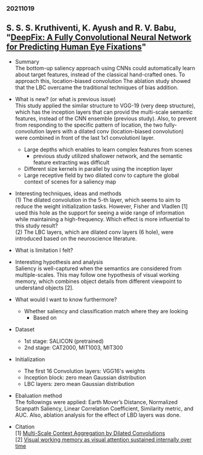 ### 20211019

## S. S. S. Kruthiventi, K. Ayush and R. V. Babu, "[DeepFix: A Fully Convolutional Neural Network for Predicting Human Eye Fixations](https://ieeexplore.ieee.org/document/7937829)"

- Summary<br>
 The bottom-up saliency approach using CNNs could automatically learn about target features, instead of the classical hand-crafted ones.
 To approach this, location-biased convolution
 The ablation study showed that the LBC overcame the traditional techniques of bias addition.

- What is new? (or what is previous issue)<br>
 This study applied the similar structure to VGG-19 (very deep structure), which has the inception layers that can provid the multi-scale semantic features, instead of the CNN ensemble (previous study).
 Also, to prevent from responding to the specific pattern of location, the two fully-convolution layers with a dilated conv (location-biased convolution) were combined in front of the last 1x1 convolutionl layer.<br>
 
  - Large depths which enables to learn complex features from scenes
    - previous study utilized shallower network, and the semantic feature extracting was difficult<br>
  - Different size kernels in parallel by using the inception layer<br>
  - Large receptive field by two dilated conv to capture the global context of scenes for a saliency map<br>

- Interesting techniques, ideas and methods<br>
 (1) The dilated convolution in the 5-th layer, which seems to aim to reduce the weight initialization tasks.
 However, Fisher and Vladlen [1] used this hole as the support for seeing a wide range of information while maintaining a high-frequency.
 Which effect is more influential to this study result?<br>
 (2) The LBC layers, which are dilated conv layers (6 hole), were introduced based on the neuroscience literature.
     

- What is limitation I felt?<br>

- Interesting hypothesis and analysis<br>
 Saliency is well-captured when the semantics are considered from multiple-scales.
 This may follow one hypothesis of visual working memory, which combines object details from different viewpoint to understand objects [2].

- What would I want to know furthermore?<br>
  - Whether saliency and classification match where they are looking
    - Based on 

- Dataset<br>
  - 1st stage: SALICON (pretrained)
  - 2nd stage: CAT2000, MIT1003, MIT300
 
- Initialization<br>
  - The first 16 Convolution layers: VGG16's weights
  - Inception block: zero mean Gaussian distribution
  - LBC layers: zero mean Gaussian distribution

- Ebaluation method<br>
 The followings were applied: Earth Mover’s Distance, Normalized Scanpath Saliency, Linear Correlation Coefficient, Similarity metric, and AUC.
 Also, ablation analysis for the effect of LBD layers was done.
 

- Citation<br>
  [1] [Multi-Scale Context Aggregation by Dilated Convolutions](https://arxiv.org/abs/1511.07122v3)<br>
  [2] [Visual working memory as visual attention sustained internally over time](https://pubmed.ncbi.nlm.nih.gov/21295047/)<br>
